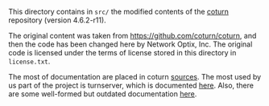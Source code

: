 This directory contains in `src/` the modified contents of the [coturn](https://github.com/coturn/coturn) repository (version 4.6.2-r11).

The original content was taken from https://github.com/coturn/coturn, and then the code has
been changed here by Network Optix, Inc. The original code is licensed under the terms of license stored in this directory in `license.txt`.

The most of documentation are placed in coturn [sources](https://github.com/coturn/coturn). The most used
by us part of the project is turnserver, which is documented [here](https://github.com/coturn/coturn/blob/master/README.turnserver).
Also, there are some well-formed but outdated documentation [here](https://github.com/coturn/coturn/wiki/turnserver).
